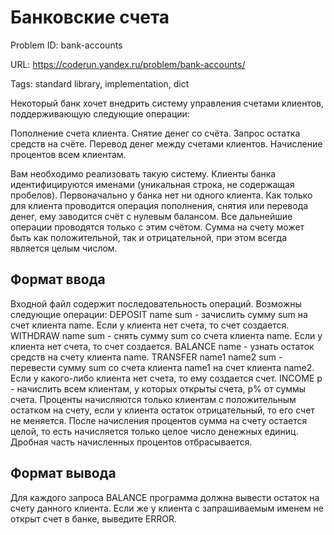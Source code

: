 # Банковские счета

Problem ID: bank-accounts

URL: https://coderun.yandex.ru/problem/bank-accounts/

Tags: standard library, implementation, dict

Некоторый банк хочет внедрить систему управления счетами клиентов, поддерживающую
следующие операции:

Пополнение счета клиента. 
Снятие денег со счёта.
Запрос остатка средств на счёте.
Перевод денег между счетами клиентов.
Начисление процентов всем клиентам.

Вам необходимо реализовать такую систему. Клиенты банка идентифицируются именами (уникальная строка, не содержащая пробелов). Первоначально у банка нет ни одного клиента. Как только для клиента проводится операция пополнения, снятия или перевода денег, ему заводится счёт с нулевым балансом. Все дальнейшие операции проводятся только с этим счётом. Сумма на счету может быть как положительной, так и отрицательной, при этом всегда является целым числом.


## Формат ввода

Входной файл содержит последовательность операций. Возможны следующие операции:
DEPOSIT name sum - зачислить сумму sum на счет клиента name.
Если у клиента нет счета, то счет создается.
WITHDRAW name sum - снять сумму sum со счета клиента name.
Если у клиента нет счета, то счет создается.
BALANCE name - узнать остаток средств на счету клиента name.
TRANSFER name1 name2 sum - перевести сумму sum со счета клиента name1
на счет клиента name2. Если у какого-либо клиента нет счета, то ему создается счет.
INCOME p - начислить всем клиентам, у которых открыты счета, p%
от суммы счета. Проценты начисляются только клиентам с положительным остатком на счету,
если у клиента остаток отрицательный, то его счет не меняется. После начисления процентов
сумма на счету остается целой, то есть начисляется только целое число денежных единиц.
Дробная часть начисленных процентов отбрасывается.


## Формат вывода

Для каждого запроса BALANCE программа должна вывести остаток на счету данного
клиента. Если же у клиента с запрашиваемым именем не открыт счет в банке, выведите
ERROR.

